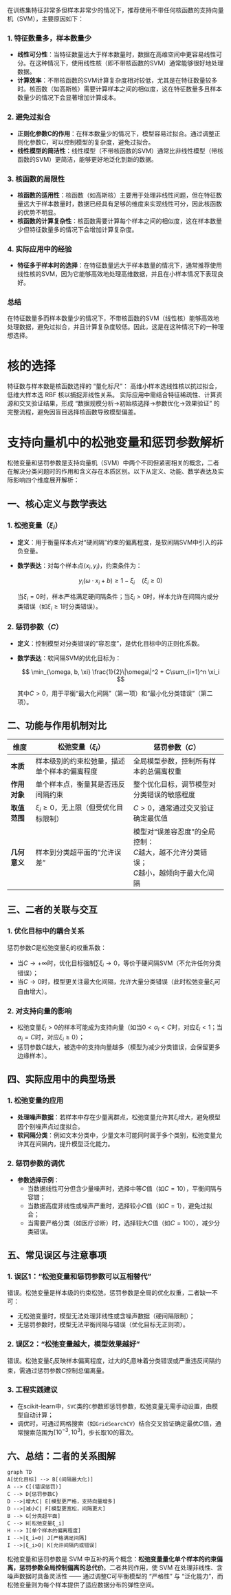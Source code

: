 在训练集特征非常多但样本非常少的情况下，推荐使用不带任何核函数的支持向量机（SVM），主要原因如下：

### 1. **特征数量多，样本数量少**
- **线性可分性**：当特征数量远大于样本数量时，数据在高维空间中更容易线性可分。在这种情况下，使用线性核（即不带核函数的SVM）通常能够很好地处理数据。
- **计算效率**：不带核函数的SVM计算复杂度相对较低，尤其是在特征数量较多时。核函数（如高斯核）需要计算样本之间的相似度，这在特征数量多且样本数量少的情况下会显著增加计算成本。

### 2. **避免过拟合**
- **正则化参数C的作用**：在样本数量少的情况下，模型容易过拟合。通过调整正则化参数C，可以控制模型的复杂度，避免过拟合。
- **线性模型的简洁性**：线性模型（不带核函数的SVM）通常比非线性模型（带核函数的SVM）更简洁，能够更好地泛化到新的数据。

### 3. **核函数的局限性**
- **核函数的适用性**：核函数（如高斯核）主要用于处理非线性问题，但在特征数量远大于样本数量时，数据已经具有足够的维度来实现线性可分，因此核函数的优势不明显。
- **核函数的计算复杂性**：核函数需要计算每个样本之间的相似度，这在样本数量少但特征数量多的情况下会增加计算复杂度。

### 4. **实际应用中的经验**
- **特征多于样本时的选择**：在特征数量远大于样本数量的情况下，通常推荐使用线性核的SVM，因为它能够高效地处理高维数据，并且在小样本情况下表现良好。

### 总结
在特征数量多而样本数量少的情况下，不带核函数的SVM（线性核）能够高效地处理数据，避免过拟合，并且计算复杂度较低。因此，这是在这种情况下的一种理想选择。

# 核的选择
特征数与样本数是核函数选择的 “量化标尺”：
高维小样本选线性核以抗过拟合，低维大样本选 RBF 核以捕捉非线性关系。
实际应用中需结合特征稀疏性、计算资源和交叉验证结果，形成 “数据规模分析→初始核选择→参数优化→效果验证” 的完整流程，避免因盲目选择核函数导致模型偏差。


# 支持向量机中的松弛变量和惩罚参数解析

松弛变量和惩罚参数是支持向量机（SVM）中两个不同但紧密相关的概念，二者在解决分类问题时的作用和含义存在本质区别。以下从定义、功能、数学表达及实际影响四个维度展开解析：

## 一、核心定义与数学表达

### 1. **松弛变量（$\xi_i$）**
- **定义**：用于衡量样本点对“硬间隔”约束的偏离程度，是软间隔SVM中引入的非负变量。
- **数学表达**：对每个样本点$(x_i, y_i)$，约束条件为：

  $$
  y_i(\omega \cdot x_i + b) \geq 1 - \xi_i \quad (\xi_i \geq 0)
  $$

  当$\xi_i = 0$时，样本严格满足硬间隔条件；当$\xi_i > 0$时，样本允许在间隔内或分类错误（如$\xi_i \geq 1$时分类错误）。

### 2. **惩罚参数（$C$）**
- **定义**：控制模型对分类错误的“容忍度”，是优化目标中的正则化系数。
- **数学表达**：软间隔SVM的优化目标为：

  $$
  \min_{\omega, b, \xi} \frac{1}{2}\|\omega\|^2 + C\sum_{i=1}^n \xi_i
  $$

  其中$C > 0$，用于平衡“最大化间隔”（第一项）和“最小化分类错误”（第二项）。

## 二、功能与作用机制对比

| **维度**       | **松弛变量（$\xi_i$）**                          | **惩罚参数（$C$）**                          |
|----------------|------------------------------------------------|---------------------------------------------|
| **本质**       | 样本级别的约束松弛量，描述单个样本的偏离程度    | 全局模型参数，控制所有样本的总偏离权重      |
| **作用对象**   | 单个样本点，衡量其是否违反间隔约束              | 整个优化目标，调节模型对分类错误的敏感程度    |
| **取值范围**   | $\xi_i \geq 0$，无上限（但受优化目标限制）       | $C > 0$，通常通过交叉验证确定最优值          |
| **几何意义**   | 样本到分类超平面的“允许误差”                    | 模型对“误差容忍度”的全局控制：<br>$C$越大，越不允许分类错误；<br>$C$越小，越倾向于最大化间隔 |

## 三、二者的关联与交互

### 1. **优化目标中的耦合关系**  
惩罚参数$C$是松弛变量$\xi_i$的权重系数：  
- 当$C \to +\infty$时，优化目标强制$\sum \xi_i \to 0$，等价于硬间隔SVM（不允许任何分类错误）；  
- 当$C \to 0$时，模型更关注最大化间隔，允许大量分类错误（此时松弛变量$\xi_i$可自由增大）。

### 2. **对支持向量的影响**  
- 松弛变量$\xi_i > 0$的样本可能成为支持向量（如当$0 < \alpha_i < C$时，对应$\xi_i < 1$；当$\alpha_i = C$时，对应$\xi_i \geq 0$）；  
- 惩罚参数$C$越大，被选中的支持向量越多（模型为减少分类错误，会保留更多边缘样本）。

## 四、实际应用中的典型场景

### 1. **松弛变量的应用**
- **处理噪声数据**：若样本中存在少量离群点，松弛变量允许其$\xi_i$增大，避免模型因个别噪声点过度拟合。  
- **软间隔分类**：例如文本分类中，少量文本可能同时属于多个类别，松弛变量允许其在间隔内，提升模型泛化能力。

### 2. **惩罚参数的调优**
- **参数选择示例**：  
  - 当数据线性可分但含少量噪声时，选择中等$C$值（如$C=10$），平衡间隔与容错；  
  - 当数据高度非线性或噪声严重时，选择较小$C$值（如$C=1$），避免过拟合；  
  - 当需要严格分类（如医疗诊断）时，选择较大$C$值（如$C=100$），减少分类错误。

## 五、常见误区与注意事项

### 1. **误区1：“松弛变量和惩罚参数可以互相替代”**  
错误。松弛变量是样本级的约束松弛，惩罚参数是全局的优化权重，二者缺一不可：  
- 无松弛变量时，模型无法处理非线性或含噪声数据（硬间隔限制）；  
- 无惩罚参数时，模型无法平衡间隔与错误（优化目标无正则项）。

### 2. **误区2：“松弛变量越大，模型效果越好”**  
错误。松弛变量$\xi_i$反映样本偏离程度，过大的$\xi_i$意味着分类错误或严重违反间隔约束，需通过惩罚参数$C$控制总偏离量。

### 3. **工程实践建议**  
- 在scikit-learn中，`SVC`类的`C`参数即惩罚参数，松弛变量无需手动设置，由模型自动计算；  
- 调优时，可通过网格搜索（如`GridSearchCV`）结合交叉验证确定最优$C$值，通常搜索范围为$[10^{-3}, 10^3]$，步长取10的幂次。

## 六、总结：二者的关系图解

```mermaid
graph TD
A[优化目标] --> B[(间隔最大化)]
A --> C[(错误惩罚)]
C --> D{惩罚参数C}
D -->|增大C| E[模型更严格，支持向量增多]
D -->|减小C| F[模型更宽松，间隔更大]
B --> G[分类超平面]
C --> H[松弛变量ξ_i]
H --> I[单个样本的偏离程度]
I -->|ξ_i=0| J[严格满足间隔]
I -->|ξ_i>0| K[允许间隔内或错误]
```
松弛变量和惩罚参数是 SVM 中互补的两个概念：**松弛变量量化单个样本的约束偏离，惩罚参数全局控制偏离的总代价**。二者共同作用，使 SVM 在处理非线性、含噪声数据时具备灵活性 —— 通过调整C可平衡模型的 “严格性” 与 “泛化能力”，而松弛变量则为每个样本提供了适应数据分布的弹性空间。